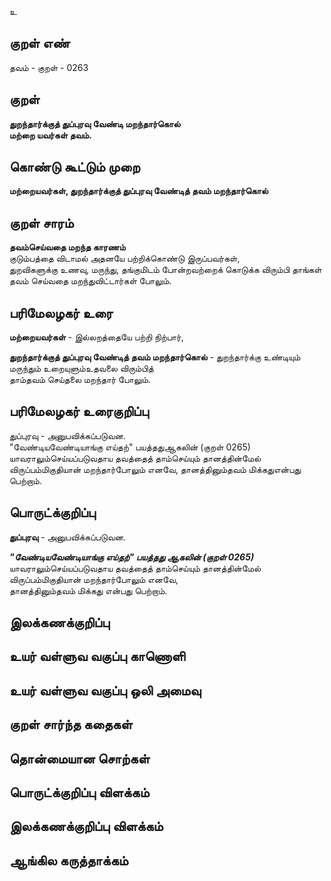 உ

## குறள் எண் 

தவம் - குறள் - 0263  

## குறள் 

**துறந்தார்க்குத் துப்புரவு வேண்டி மறந்தார்கொல்  
மற்றை யவர்கள் தவம்.**

## கொண்டு கூட்டும் முறை

**மற்றையவர்கள், துறந்தார்க்குத் துப்புரவு வேண்டித் தவம் மறந்தார்கொல்**  

## குறள் சாரம் 

**தவம்செய்வதை மறந்த காரணம்**  
குடும்பத்தை விடாமல் அதனயே பற்றிக்கொண்டு இருப்பவர்கள்,  
துறவிகளுக்கு உணவு, மருந்து, தங்குமிடம் போன்றவற்றைக் கொடுக்க விரும்பி தாங்கள் தவம் செய்வதை மறந்துவிட்டார்கள் போலும்.  

## பரிமேலழகர் உரை

**மற்றையவர்கள்** - இல்லறத்தையே பற்றி நிற்பார்,   

**துறந்தார்க்குத் துப்புரவு வேண்டித் தவம் மறந்தார்கொல்** - துறந்தார்க்கு உண்டியும் மருந்தும் உறையுளும்உதவலை விரும்பித்  
தாம்தவம் செய்தலை மறந்தார் போலும். 

## பரிமேலழகர் உரைகுறிப்பு   

துப்புரவு - அனுபவிக்கப்படுவன.    
"வேண்டியவேண்டியாங்கு எய்தற்" பயத்ததுஆகலின் (குறள் 0265) யாவராலும்செய்யப்படுவதாய தவத்தைத் தாம்செய்யும் தானத்தின்மேல் விருப்பம்மிகுதியான் மறந்தார்போலும் எனவே, தானத்தினும்தவம் மிக்கதுஎன்பது பெற்றாம்.  

## பொருட்க்குறிப்பு 

**துப்புரவு** - அனுபவிக்கப்படுவன.  

_**"வேண்டியவேண்டியாங்கு எய்தற்" பயத்தது ஆகலின் (குறள் 0265)**_ யாவராலும்செய்யப்படுவதாய தவத்தைத் தாம்செய்யும் தானத்தின்மேல் விருப்பம்மிகுதியான் மறந்தார்போலும் எனவே,  
தானத்தினும்தவம் மிக்கது என்பது பெற்றாம்.   

## இலக்கணக்குறிப்பு  


## உயர் வள்ளுவ வகுப்பு காணொளி


## உயர் வள்ளுவ வகுப்பு ஒலி அமைவு 

 
## குறள் சார்ந்த கதைகள் 


## தொன்மையான சொற்கள்


## பொருட்க்குறிப்பு விளக்கம்


## இலக்கணக்குறிப்பு விளக்கம்


## ஆங்கில கருத்தாக்கம் 


